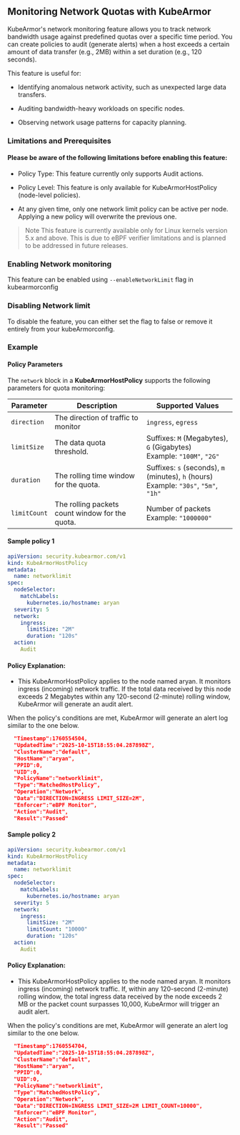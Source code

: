 ## Monitoring Network Quotas with KubeArmor

KubeArmor's network monitoring feature allows you to track network bandwidth usage against predefined quotas over a specific time period. You can create policies to audit (generate alerts) when a host exceeds a certain amount of data transfer (e.g., 2MB) within a set duration (e.g., 120 seconds).

This feature is useful for:

* Identifying anomalous network activity, such as unexpected large data transfers.

* Auditing bandwidth-heavy workloads on specific nodes.

* Observing network usage patterns for capacity planning.

### Limitations and Prerequisites

#### Please be aware of the following limitations before enabling this feature:

* Policy Type: This feature currently only supports Audit actions.

* Policy Level: This feature is only available for KubeArmorHostPolicy (node-level policies).

* At any given time, only one network limit policy can be active per node. Applying a new policy will overwrite the previous one.

>Note This feature is currently available only for Linux kernels version 5.x and above. This is due to eBPF verifier limitations and is planned to be addressed in future releases. 

### Enabling Network monitoring

This feature can be enabled using `--enableNetworkLimit` flag in kubearmorconfig 

### Disabling Network limit 
To disable the feature, you can either set the flag to false or remove it entirely from your kubeArmorconfig.

### Example

#### Policy Parameters
The `network` block in a **KubeArmorHostPolicy** supports the following parameters for quota monitoring:

| Parameter   | Description                                           | Supported Values |
|--------------|-------------------------------------------------------|------------------|
| `direction`  | The direction of traffic to monitor | `ingress`, `egress` |
| `limitSize`  | The data quota threshold. | Suffixes: `M` (Megabytes), `G` (Gigabytes)<br>Example: `"100M"`, `"2G"` |
| `duration`   | The rolling time window for the quota. | Suffixes: `s` (seconds), `m` (minutes), `h` (hours)<br>Example: `"30s"`, `"5m"`, `"1h"` |
| `limitCount`   | The rolling packets count window for the quota. | Number of packets <br>Example: `"1000000"`|

#### Sample policy 1
```yaml 
apiVersion: security.kubearmor.com/v1
kind: KubeArmorHostPolicy
metadata:
  name: networklimit
spec:
  nodeSelector:
    matchLabels:
      kubernetes.io/hostname: aryan
  severity: 5
  network:
    ingress:
      limitSize: "2M"
      duration: "120s"
  action:
    Audit
```

#### Policy Explanation:
* This KubeArmorHostPolicy applies to the node named aryan.
It monitors ingress (incoming) network traffic.
If the total data received by this node exceeds 2 Megabytes within any 120-second (2-minute) rolling window, KubeArmor will generate an audit alert.

When the policy's conditions are met, KubeArmor will generate an alert log similar to the one below.
```json
  "Timestamp":1760554504,
  "UpdatedTime":"2025-10-15T18:55:04.287898Z",
  "ClusterName":"default",
  "HostName":"aryan",
  "PPID":0,
  "UID":0,
  "PolicyName":"networklimit",
  "Type":"MatchedHostPolicy",
  "Operation":"Network",
  "Data":"DIRECTION=INGRESS LIMIT_SIZE=2M",
  "Enforcer":"eBPF Monitor",
  "Action":"Audit",
  "Result":"Passed"
```
#### Sample policy 2
```yaml 
apiVersion: security.kubearmor.com/v1
kind: KubeArmorHostPolicy
metadata:
  name: networklimit
spec:
  nodeSelector:
    matchLabels:
      kubernetes.io/hostname: aryan
  severity: 5
  network:
    ingress:
      limitSize: "2M"
      limitCount: "10000"
      duration: "120s"
  action:
    Audit
```
#### Policy Explanation:
* This KubeArmorHostPolicy applies to the node named aryan.
It monitors ingress (incoming) network traffic.
If, within any 120-second (2-minute) rolling window, the total ingress data received by the node exceeds 2 MB or the packet count surpasses 10,000, KubeArmor will trigger an audit alert.

When the policy's conditions are met, KubeArmor will generate an alert log similar to the one below.
```json
  "Timestamp":1760554704,
  "UpdatedTime":"2025-10-15T18:55:04.287898Z",
  "ClusterName":"default",
  "HostName":"aryan",
  "PPID":0,
  "UID":0,
  "PolicyName":"networklimit",
  "Type":"MatchedHostPolicy",
  "Operation":"Network",
  "Data":"DIRECTION=INGRESS LIMIT_SIZE=2M LIMIT_COUNT=10000",
  "Enforcer":"eBPF Monitor",
  "Action":"Audit",
  "Result":"Passed"






